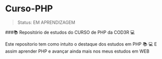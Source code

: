 # Curso-PHP
>Status: EM APRENDIZAGEM
>
###:books: Repositório de estudos do CURSO de PHP da COD3R :computer:

Este repositorio tem como intuito o destaque dos estudos em PHP 📚 💻
E assim aprender PHP e avançar ainda mais nos meus estudos em WEB

